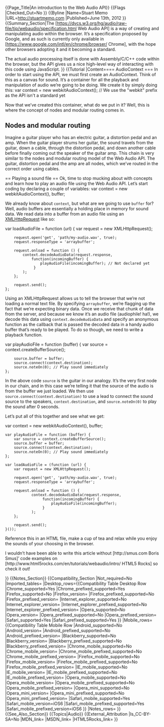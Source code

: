 {{Page_Title|An introduction to the Web Audio API}}
{{Flags
|Checked_Out=No
}}
{{Byline
|Name=Stuart Memo
|URL=http://stuartmemo.com
|Published=June 13th, 2012
}}
{{Summary_Section|The [https://dvcs.w3.org/hg/audio/raw-file/tip/webaudio/specification.html Web Audio API] is a way of creating and manipulating audio within the browser. It&#8217;s a specification proposed by Google, and as such is currently only available in [https://www.google.com/intl/en/chrome/browser/ Chrome], with the hope other browsers adopting it and it becoming a standard.

The actual audio processing itself is done with Assembly/C/C++ code within the browser, but the API gives us a nice high-level way of interacting with this code using JavaScript.
}}
{{Tutorial
|Content==== AudioContext ===
In order to start using the API, we must first create an AudioContext. Think of this as a canvas for sound. It&#8217;s a container for all the playback and manipulation of audio we&#8217;re going to be doing. We create it by simply doing this:
<syntaxHighlight lang="javascript">
    var context = new webkitAudioContext();
    // We use the "webkit" prefix as the API isn't a standard yet
</syntaxHighlight>
<p>Now that we&#8217;ve created this container, what do we put in it? Well, this is where the concept of nodes and modular routing comes in.</p>
<h2>Nodes and modular routing</h2>
<p>Imagine a guitar player who has an electric guitar, a distortion pedal and an amp. When the guitar player strums her guitar, the sound travels from the guitar, down a cable, through the distortion pedal, and down another cable before finally coming out the speaker of the guitar amp. This chain is very similar to the nodes and modular routing model of the Web Audio API. The guitar, distortion pedal and the amp are all nodes, which we&#8217;ve routed in the correct order using cables.</p>
<div id="audio-context-diagram"></div>

== Playing a sound file ==
Ok, time to stop mucking about with concepts and learn how to play an audio file using the Web Audio API. Let&#8217;s start coding by declaring a couple of variables:
<syntaxHighlight lang="javascript">
    var context = new webkitAudioContext(),
        buffer;
</syntaxhighlight>
<p>We already know about <code>context</code>, but what are we going to use <code>buffer</code> for? Well, audio buffers are essentially a holding place in memory for sound data. We read data into a buffer from an audio file using an <a href="http://www.html5rocks.com/en/tutorials/file/xhr2/">XMLHttpRequest</a> like so:</p>
<syntaxHighlight lang="javascript">
    var loadAudioFile = function (url) {
        var request = new XMLHttpRequest();

        request.open('get', 'path/my-audio.wav', true);
        request.responseType = 'arraybuffer';

        request.onload = function () {
            context.decodeAudioData(request.response,
                function(incomingBuffer) {
                    playAudioFile(incomingBuffer); // Not declared yet
                 }
            );
        };

        request.send();
    };
</syntaxHighlight>
<p>Using an XMLHttpRequest allows us to tell the browser that we&#8217;re not loading a normal text file. By specifying <code>arraybuffer</code>, we&#8217;re flagging up the fact that we&#8217;re expecting binary data. Once we receive that chunk of data from the server, and because we know it&#8217;s an audio file (audiophile! ha!), we decode this data using <code>context.decodeAudioData</code> and specify an anonymous function as the callback that is passed the decoded data in a handy audio buffer that&#8217;s ready to be played. To do so though, we need to write a playback function.</p>
<syntaxHighlight lang="javascript">
    var playAudioFile = function (buffer) {
        var source = context.createBufferSource();

        source.buffer = buffer;
        source.connect(context.destination);
        source.noteOn(0); // Play sound immediately
    };
</syntaxHighlight>
In the above code <code>source</code> is the guitar in our analogy. It&#8217;s the very first node in our chain, and in this case we&#8217;re telling it that the source of the audio is from the buffer we just loaded. We then use <code>source.connect(context.destination)</code> to use a lead to connect the sound source to the speakers, <code>context.destination</code>, and <code>source.noteOn(0)</code> to play the sound after 0 seconds.</p>
<p>Let&#8217;s put all of this together and see what we get:</p>
<syntaxHighlight lang="javascript">
    var context = new webkitAudioContext(),
        buffer;

    var playAudioFile = function (buffer) {
        var source = context.createBufferSource();
        source.buffer = buffer;
        source.connect(context.destination);
        source.noteOn(0); // Play sound immediately
    };

    var loadAudioFile = (function (url) {
        var request = new XMLHttpRequest();

        request.open('get', 'path/my-audio.wav', true);
        request.responseType = 'arraybuffer';

        request.onload = function () {
                context.decodeAudioData(request.response,
                     function(incomingBuffer) {
                         playAudioFile(incomingBuffer);
                     }
                );
        };

        request.send();
    }());
</syntaxHighlight>
<p>Reference this in an HTML file, make a cup of tea and relax while you enjoy the sounds of your choosing in the browser.</p>
<p>I wouldn&#8217;t have been able to write this article without [http://smus.com Boris Smus]&#8217; code examples on [http://www.html5rocks.com/en/tutorials/webaudio/intro/ HTML5 Rocks] so check it out!</p>
}}
{{Notes_Section}}
{{Compatibility_Section
|Not_required=No
|Imported_tables=
|Desktop_rows={{Compatibility Table Desktop Row
|Chrome_supported=Yes
|Chrome_prefixed_supported=Yes
|Firefox_supported=No
|Firefox_version=
|Firefox_prefixed_supported=No
|Firefox_prefixed_version=
|Internet_explorer_supported=No
|Internet_explorer_version=
|Internet_explorer_prefixed_supported=No
|Internet_explorer_prefixed_version=
|Opera_supported=No
|Opera_version=
|Opera_prefixed_supported=No
|Opera_prefixed_version=
|Safari_supported=Yes
|Safari_prefixed_supported=Yes
}}
|Mobile_rows={{Compatibility Table Mobile Row
|Android_supported=No
|Android_version=
|Android_prefixed_supported=No
|Android_prefixed_version=
|Blackberry_supported=No
|Blackberry_version=
|Blackberry_prefixed_supported=No
|Blackberry_prefixed_version=
|Chrome_mobile_supported=No
|Chrome_mobile_version=
|Chrome_mobile_prefixed_supported=No
|Chrome_mobile_prefixed_version=
|Firefox_mobile_supported=No
|Firefox_mobile_version=
|Firefox_mobile_prefixed_supported=No
|Firefox_mobile_prefixed_version=
|IE_mobile_supported=No
|IE_mobile_version=
|IE_mobile_prefixed_supported=No
|IE_mobile_prefixed_version=
|Opera_mobile_supported=No
|Opera_mobile_version=
|Opera_mobile_prefixed_supported=No
|Opera_mobile_prefixed_version=
|Opera_mini_supported=No
|Opera_mini_version=
|Opera_mini_prefixed_supported=No
|Opera_mini_prefixed_version=
|Safari_mobile_supported=Yes
|Safari_mobile_version=iOS6
|Safari_mobile_prefixed_supported=Yes
|Safari_mobile_prefixed_version=iOS6
}}
|Notes_rows=
}}
{{See_Also_Section}}
{{Topics|Audio}}
{{External_Attribution
|Is_CC-BY-SA=No
|MDN_link=
|MSDN_link=
|HTML5Rocks_link=
}}